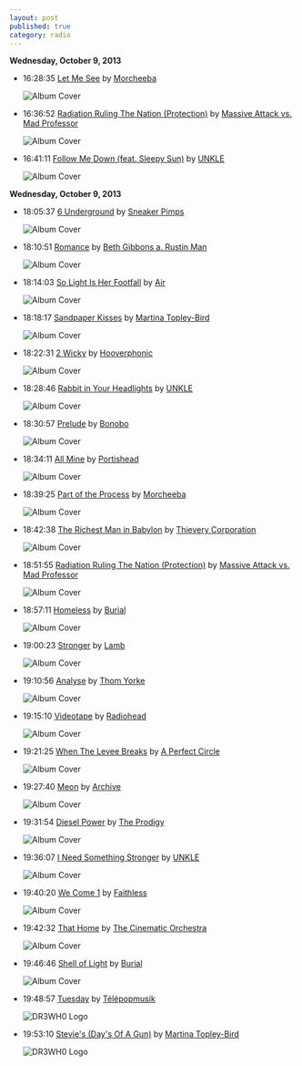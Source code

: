 ```yaml
---
layout: post
published: true
category: radio
---
```


**Wednesday, October  9, 2013**

*   16:28:35  [Let Me See](http://goo.gl/i2gzd) by [Morcheeba](http://www.last.fm/music/Morcheeba)

    ![Album Cover](http://userserve-ak.last.fm/serve/174s/92461921.png "Big Calm")

*   16:36:52  [Radiation Ruling The Nation (Protection)](http://goo.gl/QVl42Z) by [Massive Attack vs. Mad Professor](http://www.last.fm/music/Massive+Attack+vs.+Mad+Professor)

    ![Album Cover](http://cdn.last.fm/flatness/catalogue/noimage/2/default_album_medium.png "Adventures In & Beyond Dub")

*   16:41:11  [Follow Me Down (feat. Sleepy Sun)](http://goo.gl/X39uN) by [UNKLE](http://www.last.fm/music/UNKLE)

    ![Album Cover](http://userserve-ak.last.fm/serve/174s/88800731.png "Where Did the Night Fall")



**Wednesday, October  9, 2013**

*   18:05:37  [6 Underground](http://goo.gl/1O5T8s) by [Sneaker Pimps](http://www.last.fm/music/Sneaker+Pimps)

    ![Album Cover](http://userserve-ak.last.fm/serve/174s/90611749.png "Becoming X")

*   18:10:51  [Romance](http://goo.gl/OyCNqI) by [Beth Gibbons a. Rustin Man](http://www.last.fm/music/Beth+Gibbons+a.+Rustin+Man)

    ![Album Cover](http://userserve-ak.last.fm/serve/174s/69782126.png "Out of Season")

*   18:14:03  [So Light Is Her Footfall](http://goo.gl/4qkz2V) by [Air](http://www.last.fm/music/Air)

    ![Album Cover](http://userserve-ak.last.fm/serve/174s/36454339.png "Love 2")

*   18:18:17  [Sandpaper Kisses](http://goo.gl/691BEa) by [Martina Topley-Bird](http://www.last.fm/music/Martina+Topley-Bird)

    ![Album Cover](http://userserve-ak.last.fm/serve/174s/60936645.jpg "Quixotic")

*   18:22:31  [2 Wicky](http://goo.gl/HzhBzy) by [Hooverphonic](http://www.last.fm/music/Hooverphonic)

    ![Album Cover](http://userserve-ak.last.fm/serve/174s/40464381.png "A New Stereophonic Sound Spectacular")

*   18:28:46  [Rabbit in Your Headlights](http://goo.gl/1XLKWM) by [UNKLE](http://www.last.fm/music/UNKLE)

    ![Album Cover](http://userserve-ak.last.fm/serve/174s/41242243.png "Psyence Fiction")

*   18:30:57  [Prelude](http://goo.gl/JCNMyR) by [Bonobo](http://www.last.fm/music/Bonobo)

    ![Album Cover](http://userserve-ak.last.fm/serve/174s/86192233.png "Black Sands")

*   18:34:11  [All Mine](http://goo.gl/acSG18) by [Portishead](http://www.last.fm/music/Portishead)

    ![Album Cover](http://userserve-ak.last.fm/serve/174s/66825870.png "Portishead")

*   18:39:25  [Part of the Process](http://goo.gl/ehtv7) by [Morcheeba](http://www.last.fm/music/Morcheeba)

    ![Album Cover](http://userserve-ak.last.fm/serve/174s/92461921.png "Big Calm")

*   18:42:38  [The Richest Man in Babylon](http://goo.gl/uRGhvV) by [Thievery Corporation](http://www.last.fm/music/Thievery+Corporation)

    ![Album Cover](http://userserve-ak.last.fm/serve/174s/40141909.png "The Richest Man in Babylon")

*   18:51:55  [Radiation Ruling The Nation (Protection)](http://goo.gl/QVl42Z) by [Massive Attack vs. Mad Professor](http://www.last.fm/music/Massive+Attack+vs.+Mad+Professor)

    ![Album Cover](http://cdn.last.fm/flatness/catalogue/noimage/2/default_album_medium.png "Adventures In & Beyond Dub")

*   18:57:11  [Homeless](http://goo.gl/X811Vt) by [Burial](http://www.last.fm/music/Burial)

    ![Album Cover](http://userserve-ak.last.fm/serve/174s/61586309.png "Untrue")

*   19:00:23  [Stronger](http://goo.gl/SK9LrG) by [Lamb](http://www.last.fm/music/Lamb)

    ![Album Cover](http://userserve-ak.last.fm/serve/174s/62390457.png "Between Darkness And Wonder")

*   19:10:56  [Analyse](http://goo.gl/kSSLEl) by [Thom Yorke](http://www.last.fm/music/Thom+Yorke)

    ![Album Cover](http://userserve-ak.last.fm/serve/174s/41059491.png "The Eraser")

*   19:15:10  [Videotape](http://goo.gl/2q3CE8) by [Radiohead](http://www.last.fm/music/Radiohead)

    ![Album Cover](http://userserve-ak.last.fm/serve/174s/47882499.png "In Rainbows")

*   19:21:25  [When The Levee Breaks](http://goo.gl/KbDuF7) by [A Perfect Circle](http://www.last.fm/music/A+Perfect+Circle)

    ![Album Cover](http://userserve-ak.last.fm/serve/174s/70275858.png "eMOTIVe")

*   19:27:40  [Meon](http://goo.gl/a4zsz9) by [Archive](http://www.last.fm/music/Archive)

    ![Album Cover](http://userserve-ak.last.fm/serve/174s/44306413.png "You All Look The Same To Me")

*   19:31:54  [Diesel Power](http://goo.gl/0W3z9s) by [The Prodigy](http://www.last.fm/music/The+Prodigy)

    ![Album Cover](http://userserve-ak.last.fm/serve/174s/70661296.png "The Fat of the Land")

*   19:36:07  [I Need Something Stronger](http://goo.gl/Cw9YNJ) by [UNKLE](http://www.last.fm/music/UNKLE)

    ![Album Cover](http://userserve-ak.last.fm/serve/174s/42686779.png "Never, Never, Land")

*   19:40:20  [We Come 1](http://goo.gl/slQLk) by [Faithless](http://www.last.fm/music/Faithless)

    ![Album Cover](http://userserve-ak.last.fm/serve/174s/26307947.png "Forever Faithless: The Greatest Hits")

*   19:42:32  [That Home](http://goo.gl/4dD4Wl) by [The Cinematic Orchestra](http://www.last.fm/music/The+Cinematic+Orchestra)

    ![Album Cover](http://userserve-ak.last.fm/serve/174s/58014931.png "Ma Fleur")

*   19:46:46  [Shell of Light](http://goo.gl/0Ty2Yh) by [Burial](http://www.last.fm/music/Burial)

    ![Album Cover](http://userserve-ak.last.fm/serve/174s/61586309.png "Untrue")

*   19:48:57  [Tuesday](http://goo.gl/viFXrY) by [Télépopmusik](http://www.last.fm/music/Télépopmusik)

    ![DR3WH0 Logo](https://dl.dropboxusercontent.com/u/8239797/DR3WH0.png "DR3WH0 RadioBlog")

*   19:53:10  [Stevie's (Day's Of A Gun)](http://goo.gl/d35gcf) by [Martina Topley-Bird](http://www.last.fm/music/Martina+Topley-Bird)

    ![DR3WH0 Logo](https://dl.dropboxusercontent.com/u/8239797/DR3WH0.png "DR3WH0 RadioBlog")

